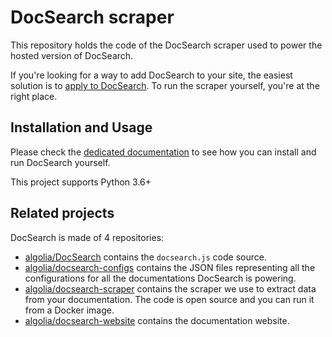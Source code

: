 # DocSearch scraper

This repository holds the code of the DocSearch scraper used to power the hosted
version of DocSearch.

If you're looking for a way to add DocSearch to your site, the easiest solution
is to [apply to DocSearch][1]. To run the scraper yourself, you're at the right
place.

## Installation and Usage

Please check the [dedicated documentation][2] to see how you can install and
run DocSearch yourself.

This project supports Python 3.6+

## Related projects

DocSearch is made of 4 repositories:

- [algolia/DocSearch][3] contains the `docsearch.js` code source.
- [algolia/docsearch-configs][4] contains the JSON files representing all the
  configurations for all the documentations DocSearch is powering.
- [algolia/docsearch-scraper][5] contains the scraper we use to extract data
  from your documentation. The code is open source and you can run it from a
  Docker image.
- [algolia/docsearch-website][6] contains the documentation website.

[1]: https://docsearch.algolia.com/
[2]: https://docsearch.algolia.com/docs/legacy/run-your-own/
[3]: https://github.com/algolia/docsearch
[4]: https://github.com/algolia/docsearch-configs
[5]: https://github.com/algolia/docsearch-scraper
[6]: https://github.com/algolia/docsearch-website
